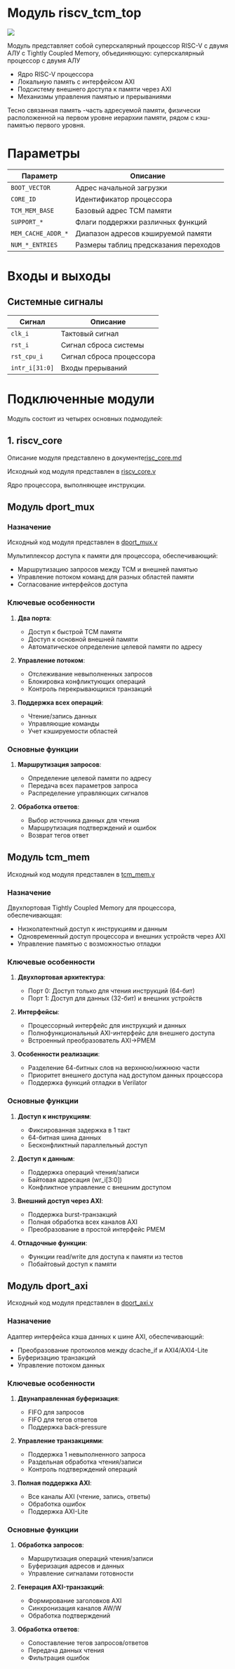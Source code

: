# Модуль riscv_tcm_top

![](../imgs/riscv_tcm_top.png)

Модуль представляет собой суперскалярный процессор RISC-V с двумя АЛУ с Tightly Coupled Memory, объединяющую:
суперскалярный процессор с двумя АЛУ
- Ядро RISC-V процессора
- Локальную память с интерфейсом AXI
- Подсистему внешнего доступа к памяти через AXI
- Механизмы управления памятью и прерываниями

Тесно связанная память -часть адресуемой памяти, физически расположенной на первом уровне иерархии памяти, рядом с кэш-памятью первого уровня.

# Параметры

| Параметр | Описание |
|----------|----------|
| `BOOT_VECTOR` | Адрес начальной загрузки |
| `CORE_ID` | Идентификатор процессора |
| `TCM_MEM_BASE` | Базовый адрес TCM памяти |
| `SUPPORT_*` | Флаги поддержки различных функций |
| `MEM_CACHE_ADDR_*` | Диапазон адресов кэшируемой памяти |
| `NUM_*_ENTRIES` | Размеры таблиц предсказания переходов |

# Входы и выходы

## Системные сигналы
| Сигнал | Описание |
|--------|----------|
| `clk_i` | Тактовый сигнал |
| `rst_i` | Сигнал сброса системы |
| `rst_cpu_i` | Сигнал сброса процессора |
| `intr_i[31:0]` | Входы прерываний |

# Подключенные модули

Модуль состоит из четырех основных подмодулей:

## 1. riscv_core

Описание модуля представлено в документе[risc_core.md](/description/riscv_core.md)

Исходный код модуля представлен в [riscv_core.v](/src/core/riscv_core.v)

Ядро процессора, выполняющее инструкции.

## Модуль dport_mux

### Назначение

Исходный код модуля представлен в [dport_mux.v](/src/tcm/dport_mux.v)

Мультиплексор доступа к памяти для процессора, обеспечивающий:
- Маршрутизацию запросов между TCM и внешней памятью
- Управление потоком команд для разных областей памяти
- Согласование интерфейсов доступа

### Ключевые особенности

1. **Два порта**:
   - Доступ к быстрой TCM памяти
   - Доступ к основной внешней памяти
   - Автоматическое определение целевой памяти по адресу

2. **Управление потоком**:
   - Отслеживание невыполненных запросов
   - Блокировка конфликтующих операций
   - Контроль перекрывающихся транзакций

3. **Поддержка всех операций**:
   - Чтение/запись данных
   - Управляющие команды
   - Учет кэшируемости областей

### Основные функции

1. **Маршрутизация запросов**:
   - Определение целевой памяти по адресу
   - Передача всех параметров запроса
   - Распределение управляющих сигналов

2. **Обработка ответов**:
   - Выбор источника данных для чтения
   - Маршрутизация подтверждений и ошибок
   - Возврат тегов ответ

## Модуль tcm_mem

Исходный код модуля представлен в [tcm_mem.v](/src/tcm/tcm_mem.v)

### Назначение
Двухпортовая Tightly Coupled Memory для процессора, обеспечивающая:
- Низколатентный доступ к инструкциям и данным
- Одновременный доступ процессора и внешних устройств через AXI
- Управление памятью с возможностью отладки

### Ключевые особенности

1. **Двухпортовая архитектура**:
   - Порт 0: Доступ только для чтения инструкций (64-бит)
   - Порт 1: Доступ для данных (32-бит) и внешних устройств

2. **Интерфейсы**:
   - Процессорный интерфейс для инструкций и данных
   - Полнофункциональный AXI-интерфейс для внешнего доступа
   - Встроенный преобразователь AXI->PMEM

3. **Особенности реализации**:
   - Разделение 64-битных слов на верхнюю/нижнюю части
   - Приоритет внешнего доступа над доступом данных процессора
   - Поддержка функций отладки в Verilator

### Основные функции

1. **Доступ к инструкциям**:
   - Фиксированная задержка в 1 такт
   - 64-битная шина данных
   - Бесконфликтный параллельный доступ

2. **Доступ к данным**:
   - Поддержка операций чтения/записи
   - Байтовая адресация (wr_i[3:0])
   - Конфликтное управление с внешним доступом

3. **Внешний доступ через AXI**:
   - Поддержка burst-транзакций
   - Полная обработка всех каналов AXI
   - Преобразование в простой интерфейс PMEM

4. **Отладочные функции**:
   - Функции read/write для доступа к памяти из тестов
   - Побайтовый доступ к памяти

## Модуль dport_axi

Исходный код модуля представлен в [dport_axi.v](/src/tcm/dport_axi.v)

### Назначение

Адаптер интерфейса кэша данных к шине AXI, обеспечивающий:
- Преобразование протоколов между dcache_if и AXI4/AXI4-Lite
- Буферизацию транзакций
- Управление потоком данных

### Ключевые особенности

1. **Двунаправленная буферизация**:
   - FIFO для запросов
   - FIFO для тегов ответов
   - Поддержка back-pressure

2. **Управление транзакциями**:
   - Поддержка 1 невыполненного запроса
   - Раздельная обработка чтения/записи
   - Контроль подтверждений операций

3. **Полная поддержка AXI**:
   - Все каналы AXI (чтение, запись, ответы)
   - Обработка ошибок
   - Поддержка AXI-Lite

### Основные функции

1. **Обработка запросов**:
   - Маршрутизация операций чтения/записи
   - Буферизация адресов и данных
   - Управление сигналами готовности

2. **Генерация AXI-транзакций**:
   - Формирование заголовков AXI
   - Синхронизация каналов AW/W
   - Обработка подтверждений

3. **Обработка ответов**:
   - Сопоставление тегов запросов/ответов
   - Передача данных чтения
   - Фильтрация ошибок